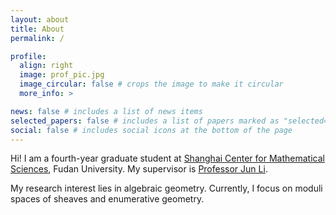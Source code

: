```yaml
---
layout: about
title: About
permalink: /

profile:
  align: right
  image: prof_pic.jpg
  image_circular: false # crops the image to make it circular
  more_info: >

news: false # includes a list of news items
selected_papers: false # includes a list of papers marked as "selected={true}"
social: false # includes social icons at the bottom of the page
---
```


Hi! I am a fourth-year graduate student at [Shanghai Center for Mathematical Sciences](https://scms.fudan.edu.cn), Fudan University. My supervisor is [Professor Jun Li](https://scms.fudan.edu.cn/info/2661/2694.htm).

My research interest lies in algebraic geometry. Currently, I focus on moduli spaces of sheaves and enumerative geometry.
